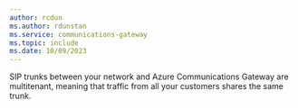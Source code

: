 ```yaml
---
author: rcdun
ms.author: rdunstan
ms.service: communications-gateway
ms.topic: include
ms.date: 10/09/2023
---
```

SIP trunks between your network and Azure Communications Gateway are multitenant, meaning that traffic from all your customers shares the same trunk.
